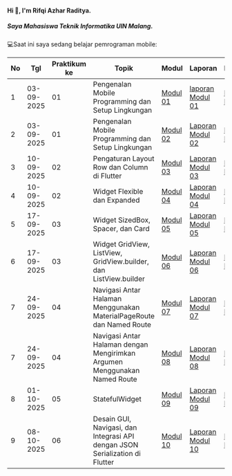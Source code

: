 #### Hi 👋, I'm Rifqi Azhar Raditya. 
##### Saya Mahasiswa Teknik Informatika UIN Malang.

💻Saat ini saya sedang belajar pemrograman mobile:

| No  | Tgl  | Praktikum ke  | Topik  | Modul | Laporan | Repository |
| ------------ | ------------ | ------------ | ------------ | ------------ | ------------ | ------------ | 
|  1 | 03-09-2025  | 01  | Pengenalan Mobile Programming dan Setup Lingkungan  | [Modul 01](https://docs.google.com/document/d/1aVRJTNYvTpJY1oBlYQX1pxzbSQFfJ98n/edit?usp=sharing&ouid=104944616880503288967&rtpof=true&sd=true "Modul 01") | [laporan Modul 01](https://drive.google.com/file/d/1ukWcaLVeTxLUULN-2Q8Mi-5dHbXV78NQ/view?usp=sharing "Laporan Modul 1") | [Repository Modul 01](https://github.com/Eqie-Az/PraktikumMobile/tree/main/Modul%201/lib "Repository Modul 01") 
|  2 | 03-09-2025  | 01  | Pengenalan Mobile Programming dan Setup Lingkungan  | [Modul 02](https://docs.google.com/document/d/1bAyuU6jrKHtkA4Xj5qt7JtetDfKI22JQ/edit?usp=sharing&ouid=104944616880503288967&rtpof=true&sd=true "Modul 02")| [Laporan Modul 02](https://drive.google.com/file/d/1ygSWvzwn2RT4NKwDM8QH-3_fDmNrBA27/view?usp=sharing "Laporan Modul 02")| [Repository Modul 02](https://github.com/Eqie-Az/PraktikumMobile/tree/main/Modul%202/lib "Repository Modul 02") 
|  3 | 10-09-2025  | 02  | Pengaturan Layout Row dan Column di Flutter  | [Modul 03](https://drive.google.com/file/d/1gIgl7aoclgOV_NzmygZbeMh5IfxyfyRP/view?usp=sharing "Modul 03")| [Laporan Modul 03](https://drive.google.com/file/d/1hjTf8lDKfIbe--JtTz6S6fAdtILHD52v/view?usp=sharing "Laporan Modul 03")| [Repository Modul 03](https://github.com/Eqie-Az/PraktikumMobile/tree/main/Modul%203/lib "Repository Modul 03") 
|  4 | 10-09-2025  | 02  | Widget Flexible dan Expanded  | [Modul 04](https://drive.google.com/file/d/1mtCScd_vPk-hPPJ-4FVrpd8PFaecZS2z/view?usp=sharing "Modul 04")| [Laporan Modul 04](https://drive.google.com/file/d/13bxqjcfsjIPwtqX4jtunNH3R8hmG9qYS/view?usp=sharing "laporan Modul 04")| [Repository Modul 04](https://github.com/Eqie-Az/PraktikumMobile/tree/main/Modul%204/lib "Repository Modul 04") 
|  5 | 17-09-2025  | 03  | Widget SizedBox, Spacer, dan Card  | [Modul 05](https://drive.google.com/file/d/1cVl9qzwmJ1fy4ZU1NfBjXaTaYjDmRkBa/view "Modul 05")| [Laporan Modul 05](https://drive.google.com/file/d/1EKY1t6hbhdZYh-fXqGrurCP9DPR-EeaT/view?usp=sharing "laporan Modul 05")| [Repository Modul 05](https://github.com/Eqie-Az/PraktikumMobile/tree/main/modul%205 "Repository Modul 05") 
|  6 | 17-09-2025  | 03  | Widget GridView, ListView, GridView.builder, dan ListView.builder  | [Modul 06](https://drive.google.com/file/d/1AuNC4Di23vbN-_c1wO1iCDbLTl5g06JU/view "Modul 06")| [Laporan Modul 06](https://drive.google.com/file/d/1qaLy5dJPo4VGqwC03eDocNHe2MEevXhT/view?usp=sharing "laporan Modul 06")| [Repository Modul 06](https://github.com/Eqie-Az/PraktikumMobile/tree/main/modul%206 "Repository Modul 06") 
|  7 | 24-09-2025  | 04  | Navigasi Antar Halaman Menggunakan MaterialPageRoute dan Named Route  | [Modul 07](https://drive.google.com/file/d/1FL0RlUBs1ge5TwTdgPA2wp605XfkB7oV/view "Modul 07")| [Laporan Modul 07](https://drive.google.com/file/d/14AzGcUP7WXWVZYqzKDtAd2RlAn9AIdPE/view?usp=sharing "laporan Modul 07")| [Repository Modul 07](https://github.com/Eqie-Az/PraktikumMobile/tree/main/modul%206 "Repository Modul 07") 
|  7 | 24-09-2025  | 04  | Navigasi Antar Halaman dengan Mengirimkan Argumen Menggunakan Named Route  | [Modul 08](https://drive.google.com/file/d/17TvD-qIXAsDCN774y8H1Jm35h4Lh5vle/view "Modul 08")| [Laporan Modul 08](https://drive.google.com/file/d/1YUX8GxGcEsrW8rcVU-8Z-fNGLKSxzXEH/view?usp=drive_link "laporan Modul 08")| [Repository Modul 08](https://github.com/Eqie-Az/PraktikumMobile/tree/main/modul%206 "Repository Modul 08") 
|  8 | 01-10-2025  | 05  | StatefulWidget  | [Modul 09](https://drive.google.com/file/d/1hMW8jVZg5sbH-9a0eH6hbaKgkREEBp1W/view "Modul 09")| [Laporan Modul 09](https://drive.google.com/file/d/1qaLy5dJPo4VGqwC03eDocNHe2MEevXhT/view?usp=sharing "laporan Modul 09")| [Repository Modul 09](https://github.com/Eqie-Az/PraktikumMobile/tree/main/modul%206 "Repository Modul 09") 
|  9 | 08-10-2025  | 06  | Desain GUI, Navigasi, dan Integrasi API dengan JSON Serialization di Flutter  | [Modul 10](https://drive.google.com/file/d/1mNyeNX-Kxq4mDLLlsy5vAG86iib2189C/view "Modul 10")| [Laporan Modul 10](https://drive.google.com/file/d/1qaLy5dJPo4VGqwC03eDocNHe2MEevXhT/view?usp=sharing "laporan Modul 10")| [Repository Modul 10](https://github.com/Eqie-Az/PraktikumMobile/tree/main/modul%206 "Repository Modul 10") 

<!--
**Eqie-Az/Eqie-Az** is a ✨ _special_ ✨ repository because its `README.md` (this file) appears on your GitHub profile.

Here are some ideas to get you started:

- 🔭 I’m currently working on ...
- 🌱 I’m currently learning ...
- 👯 I’m looking to collaborate on ...
- 🤔 I’m looking for help with ...
- 💬 Ask me about ...
- 📫 How to reach me: ...
- 😄 Pronouns: ...
- ⚡ Fun fact: ...
-->
